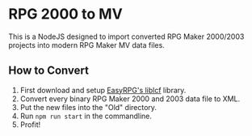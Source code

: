 # RPG 2000 to MV

This is a NodeJS designed to import converted RPG Maker 2000/2003 projects into modern
RPG Maker MV data files.

## How to Convert

1. First download and setup [EasyRPG's liblcf](https://github.com/EasyRPG/liblcf) library.
2. Convert every binary RPG Maker 2000 and 2003 data file to XML.
3. Put the new files into the "Old" directory.
4. Run `npm run start` in the commandline.
5. Profit! 
